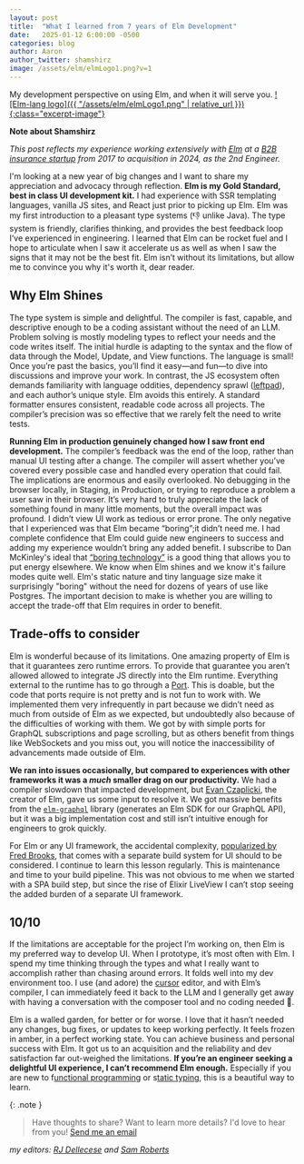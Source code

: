 ```yaml
---
layout: post
title:  "What I learned from 7 years of Elm Development"
date:   2025-01-12 6:00:00 -0500
categories: blog
author: Aaron
author_twitter: shamshirz
image: /assets/elm/elmLogo1.png?v=1
---
```

My development perspective on using Elm, and when it will serve you. [![Elm-lang logo]({{ "/assets/elm/elmLogo1.png" | relative_url }}){:class="excerpt-image"}](https://elm-lang.org/)

**Note about Shamshirz**

*This post reflects my experience working extensively with [Elm](https://elm-lang.org/) at a [B2B insurance startup](http://corvusinsurance.com/) from 2017 to acquisition in 2024, as the 2nd Engineer.*

I'm looking at a new year of big changes and I want to share my appreciation and advocacy through reflection. **Elm is my Gold Standard, best in class UI development kit.** I had experience with SSR templating languages, vanilla JS sites, and React just prior to picking up Elm. Elm was my first introduction to a pleasant type systems (👎 unlike Java). The type system is friendly, clarifies thinking, and provides the best feedback loop I’ve experienced in engineering. I learned that Elm can be rocket fuel and I hope to articulate when I saw it accelerate us as well as when I saw the signs that it may not be the best fit. Elm isn’t without its limitations, but allow me to convince you why it's worth it, dear reader.

## Why Elm Shines
The type system is simple and delightful. The compiler is fast, capable, and descriptive enough to be a coding assistant without the need of an LLM. Problem solving is mostly modeling types to reflect your needs and the code writes itself. The initial hurdle is adapting to the syntax and the flow of data through the Model, Update, and View functions. The language is small! Once you’re past the basics, you’ll find it easy—and fun—to dive into discussions and improve your work. In contrast, the JS ecosystem often demands familiarity with language oddities, dependency sprawl ([leftpad](https://en.wikipedia.org/wiki/Npm_left-pad_incident)), and each author’s unique style. Elm avoids this entirely. A standard formatter ensures consistent, readable code across all projects. The compiler’s precision was so effective that we rarely felt the need to write tests.

**Running Elm in production genuinely changed how I saw front end development.** The compiler’s feedback was the end of the loop, rather than manual UI testing after a change. The compiler will assert whether you’ve covered every possible case and handled every operation that could fail. The implications are enormous and easily overlooked. No debugging in the browser locally, in Staging, in Production, or trying to reproduce a problem a user saw in their browser. It’s very hard to truly appreciate the lack of something found in many little moments, but the overall impact was profound. I didn’t view UI work as tedious or error prone. The only negative that I experienced was that Elm became “boring”;it didn’t need me. I had complete confidence that Elm could guide new engineers to success and adding my experience wouldn’t bring any added benefit. I subscribe to Dan McKinley's ideal that [“boring technology”](https://mcfunley.com/choose-boring-technology) is a good thing that allows you to put energy elsewhere. We know when Elm shines and we know it's failure modes quite well. Elm's static nature and tiny language size make it surprisingly "boring" without the need for dozens of years of use like Postgres. The important decision to make is whether you are willing to accept the trade-off that Elm requires in order to benefit.

## Trade-offs to consider
Elm is wonderful because of its limitations. One amazing property of Elm is that it guarantees zero runtime errors. To provide that guarantee you aren’t allowed allowed to integrate JS directly into the Elm runtime. Everything external to the runtime has to go through a [Port](https://guide.elm-lang.org/interop/ports). This is doable, but the code that ports require is not pretty and is not fun to work with. We implemented them very infrequently in part because we didn’t need as much from outside of Elm as we expected, but undoubtedly also because of the difficulties of working with them. We got by with simple ports for GraphQL subscriptions and page scrolling, but as others benefit from things like WebSockets and you miss out, you will notice the inaccessibility of advancements made outside of Elm.

**We ran into issues occasionally, but compared to experiences with other frameworks it was a *much* smaller drag on our productivity.** We had a compiler slowdown that impacted development, but [Evan Czaplicki](https://x.com/evancz?lang=en&mx=2), the creator of Elm, gave us some input to resolve it. We got massive benefits from the [`elm-graphql`](https://github.com/dillonkearns/elm-graphql) library (generates an Elm SDK for our GraphQL API), but it was a big implementation cost and still isn’t intuitive enough for engineers to grok quickly.

For Elm or any UI framework, the accidental complexity, [popularized by Fred Brooks](https://en.wikipedia.org/wiki/No_Silver_Bullet), that comes with a separate build system for UI should to be considered. I continue to learn this lesson regularly. This is maintenance and time to your build pipeline. This was not obvious to me when we started with a SPA build step, but since the rise of Elixir LiveView I can’t stop seeing the added burden of a separate UI framework.

## 10/10
If the limitations are acceptable for the project I’m working on, then Elm is my preferred way to develop UI. When I prototype, it’s most often with Elm. I spend my time thinking through the types and what I really want to accomplish rather than chasing around errors. It folds well into my dev environment too. I use (and adore) the [cursor](https://www.cursor.com/) editor, and with Elm’s compiler, I can immediately feed it back to the LLM and I generally get away with having a conversation with the composer tool and no coding needed 🤯.

Elm is a walled garden, for better or for worse. I love that it hasn’t needed any changes, bug fixes, or updates to keep working perfectly. It feels frozen in amber, in a perfect working state. You can achieve business and personal success with Elm. It got us to an acquisition and the reliability and dev satisfaction far out-weighed the limitations. **If you’re an engineer seeking a delightful UI experience, I can’t recommend Elm enough.** Especially if you are new to f[unctional programming](https://en.wikipedia.org/wiki/Functional_programming) or s[tatic typing](https://stackoverflow.com/questions/1517582/what-is-the-difference-between-statically-typed-and-dynamically-typed-languages), this is a beautiful way to learn.

{: .note }
> Have thoughts to share? Want to learn more details? I'd love to hear from you! [Send me an email](mailto:aaron.a.votre@gmail.com)

*my editors: [RJ Dellecese](https://github.com/rjdellecese) and [Sam Roberts](https://github.com/samgqroberts)*